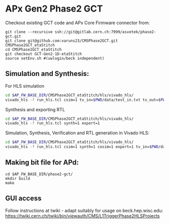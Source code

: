# APx Gen2 Phase2 GCT

Checkout existing GCT code and APx Core Firmware connector from:
```
git clone --recursive ssh://git@gitlab.cern.ch:7999/asvetek/phase2-gct.git
git clone git@github.com:varuns23/CMSPhase2GCT.git CMSPhase2GCT_etaStitch
cd CMSPhase2GCT_etaStitch
git checkout GCT-Gen2-1D-etaStitch
source setEnv.sh #(uwlogin/beck independent)
```

## Simulation and Synthesis:

For HLS simulation
```bash
cd $AP_FW_BASE_DIR/CMSPhase2GCT_etaStitch/hls/vivado_hls/
vivado_hls -f run_hls.tcl csim=1 tv_in=$PWD/data/test_in.txt tv_out=$PWD/data/test_out.txt tv_ref=$PWD/data/test_out_ref.txt
```

Synthesis and exporting RTL
```bash
cd $AP_FW_BASE_DIR/CMSPhase2GCT_etaStitch/hls/vivado_hls/
vivado_hls -f run_hls.tcl synth=1 export=1

```
Simulation, Synthesis, Verification and RTL generation in Vivado HLS:
```bash
cd $AP_FW_BASE_DIR/CMSPhase2GCT_etaStitch/hls/vivado_hls/
vivado_hls -f run_hls.tcl csim=1 synth=1 cosim=1 export=1 tv_in=$PWD/data/test_in.txt tv_out=$PWD/data/test_out.txt tv_ref=$PWD/data/test_out_ref.txt
```

## Making bit file for APd:
```
cd $AP_FW_BASE_DIR/phase2-gct/
mkdir build
make
```

## GUI access
 
Follow instructions at twiki - adapt suitably for usage on beck.hep.wisc.edu:
https://twiki.cern.ch/twiki/bin/viewauth/CMS/L1TriggerPhase2HLSProjects
